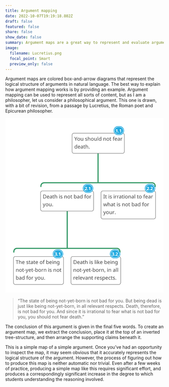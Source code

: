 ```yaml
---
title: Argument mapping
date: 2022-10-07T19:19:18.802Z
draft: false
featured: false
share: false
show_date: false
summary: Argument maps are a great way to represent and evaluate arguments. I use them to teach critical thinking, but also to work out my own ideas.
image:
  filename: Lucretius.png
  focal_point: Smart
  preview_only: false
---
```

Argument maps are colored box-and-arrow diagrams that represent the logical structure of arguments in natural language. The best way to explain how argument mapping works is by providing an example. Argument mapping can be used to represent all sorts of content, but as I am a philosopher, let us consider a philosophical argument. This one is drawn, with a bit of revision, from a passage by Lucretius, the Roman poet and Epicurean philosopher.

![An argument map](Lucretius.png "A simple argument map composed of 2 argument units. One unit provides support for a premise that appears in the other.") 

> “The state of being not-yet-born is not bad for you. But being dead is just like being not-yet-born, in all relevant respects. Death, therefore, is not bad for you. And since it is irrational to fear what is not bad for you, you should not fear death.”

The conclusion of this argument is given in the final five words. To create an argument map, we extract the conclusion, place it at the top of an inverted tree-structure, and then arrange the supporting claims beneath it.

This is a simple map of a simple argument. Once you’ve had an opportunity to inspect the map, it may seem obvious that it accurately represents the logical structure of the argument. However, the process of figuring out how to produce this map is neither automatic nor trivial. Even after a few weeks of practice, producing a simple map like this requires significant effort, and produces a correspondingly significant increase in the degree to which students understanding the reasoning involved.

 
